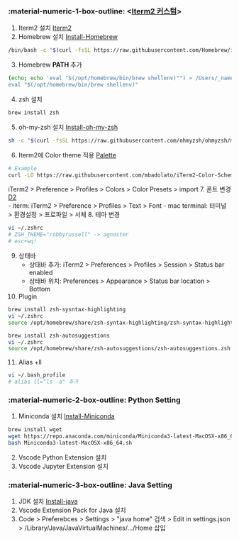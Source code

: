 ### :material-numeric-1-box-outline: <[Iterm2 커스텀](https://ooeunz.tistory.com/21)>

1. Iterm2 설치 [Iterm2](https://iterm2.com/)
2. Homebrew 설치 [Install-Homebrew](https://brew.sh/)
```bash
/bin/bash -c "$(curl -fsSL https://raw.githubusercontent.com/Homebrew/install/HEAD/install.sh)"
```
3. Homebrew **PATH** 추가
```bash
(echo; echo 'eval "$(/opt/homebrew/bin/brew shellenv)"") » /Users/_name_/.zprofile
eval "$(/opt/homebrew/bin/brew shellenv)"
```
4. zsh 설치
```bash
brew install zsh
```
5. oh-my-zsh 설치 [Install-oh-my-zsh](https://github.com/ohmyzsh/ohmyzsh)
```bash
sh -c "$(curl -fsSL https://raw.githubusercontent.com/ohmyzsh/ohmyzsh/master/tools/install.sh)"
```
6. Iterm2에 Color theme 적용 [Palette](https://iterm2colorschemes.com/)
```bash 
# Example
curl -LO https://raw.githubusercontent.com/mbadolato/iTerm2-Color-Schemes/master/schemes/3024%20Day.itermcolors
```
iTerm2 > Preference > Profiles > Colors > Color Presets > import
7. 폰트 변경 [D2](https://github.com/naver/d2codingfont)<br>
    - iterm: iTerm2 > Preference > Profiles > Text > Font
    - mac terminal: 터미널 > 환경설정 > 프로파일 > 서체
8. 테마 변경
```bash 
vi ~/.zshrc
# ZSH_THEME="robbyrussell" -> agnoster
# esc+wq!
```
9. 상태바
    - 상태바 추가: iTerm2 > Preferences > Profiles > Session > Status bar enabled 
    - 상태바 위치: Preferences > Appearance > Status bar location > Bottom 
10. Plugin
```bash 
brew install zsh-sysntax-highlighting
vi ~/.zshrc
source /opt/homebrew/share/zsh-syntax-highlighting/zsh-syntax-highlighting.zsh

brew install zsh-autosuggestions
vi ~/.zshrc
source /opt/homebrew/share/zsh-autosuggestions/zsh-autosuggestions.zsh
```
11. Alias +ll
```bash 
vi ~/.bash_profile
# alias ll="ls -a" 추가
```


### :material-numeric-2-box-outline: Python Setting
1. Miniconda 설치 [Install-Miniconda](https://docs.conda.io/en/latest/miniconda.html)
```bash 
brew install wget
wget https://repo.anaconda.com/miniconda/Miniconda3-latest-MacOSX-x86_64.sh
bash Miniconda3-latest-MacOSX-x86_64.sh
```
2. Vscode Python Extension 설치
3. Vscode Jupyter Extension 설치

### :material-numeric-3-box-outline: Java Setting
1. JDK 설치 [Install-java](https://www.oracle.com/kr/java/technologies/downloads/#java11-mac)
2. Vscode Extension Pack for Java 설치
3. Code > Preferebces > Settings > "java home" 검색 > Edit in settings.json > /Library/Java/JavaVirtualMachines/.../Home 삽입 
